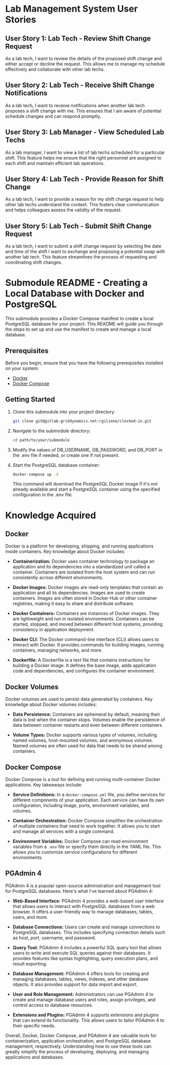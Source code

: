 # Lab Management System User Stories

## User Story 1: Lab Tech - Review Shift Change Request
As a lab tech, I want to review the details of the proposed shift change and either accept or decline the request. This allows me to manage my schedule effectively and collaborate with other lab techs.

## User Story 2: Lab Tech - Receive Shift Change Notifications
As a lab tech, I want to receive notifications when another lab tech proposes a shift change with me. This ensures that I am aware of potential schedule changes and can respond promptly.

## User Story 3: Lab Manager - View Scheduled Lab Techs
As a lab manager, I want to view a list of lab techs scheduled for a particular shift. This feature helps me ensure that the right personnel are assigned to each shift and maintain efficient lab operations.

## User Story 4: Lab Tech - Provide Reason for Shift Change
As a lab tech, I want to provide a reason for my shift change request to help other lab techs understand the context. This fosters clear communication and helps colleagues assess the validity of the request.

## User Story 5: Lab Tech - Submit Shift Change Request
As a lab tech, I want to submit a shift change request by selecting the date and time of the shift I want to exchange and proposing a potential swap with another lab tech. This feature streamlines the process of requesting and coordinating shift changes.


# Submodule README - Creating a Local Database with Docker and PostgreSQL

This submodule provides a Docker Compose manifest to create a local PostgreSQL database for your project. This README will guide you through the steps to set up and use the manifest to create and manage a local database.

## Prerequisites

Before you begin, ensure that you have the following prerequisites installed on your system:

- [Docker](https://www.docker.com/get-started)
- [Docker Compose](https://docs.docker.com/compose/install/)

## Getting Started

1. Clone this submodule into your project directory:

    ```bash
    git clone git@gitlab.griddynamics.net:rgilzene/clocked-in.git
    ```

2. Navigate to the submodule directory:
    
    ```bash
    cd path/to/your/submodule
    ```

3. Modify the values of DB_USERNAME, DB_PASSWORD, and DB_PORT in the .env file if needed, or create one if not present.

4. Start the PostgreSQL database container:

    ```bash
    docker-compose up -d
    ```
   This command will download the PostgreSQL Docker image if it's not already available and start a PostgreSQL container using the specified configuration in the .env file.

# Knowledge Acquired

## Docker

Docker is a platform for developing, shipping, and running applications inside containers. Key knowledge about Docker includes:

- **Containerization:** Docker uses container technology to package an application and its dependencies into a standardized unit called a container. Containers are isolated from the host system and can run consistently across different environments.

- **Docker Images:** Docker images are read-only templates that contain an application and all its dependencies. Images are used to create containers. Images are often stored in Docker Hub or other container registries, making it easy to share and distribute software.

- **Docker Containers:** Containers are instances of Docker images. They are lightweight and run in isolated environments. Containers can be started, stopped, and moved between different host systems, providing consistency in application deployment.

- **Docker CLI:** The Docker command-line interface (CLI) allows users to interact with Docker. It provides commands for building images, running containers, managing networks, and more.

- **Dockerfile:** A Dockerfile is a text file that contains instructions for building a Docker image. It defines the base image, adds application code and dependencies, and configures the container environment.

## Docker Volumes

Docker volumes are used to persist data generated by containers. Key knowledge about Docker volumes includes:

- **Data Persistence:** Containers are ephemeral by default, meaning their data is lost when the container stops. Volumes enable the persistence of data between container restarts and even between different containers.

- **Volume Types:** Docker supports various types of volumes, including named volumes, host-mounted volumes, and anonymous volumes. Named volumes are often used for data that needs to be shared among containers.

## Docker Compose

Docker Compose is a tool for defining and running multi-container Docker applications. Key takeaways include:

- **Service Definitions:** In a `docker-compose.yml` file, you define services for different components of your application. Each service can have its own configuration, including image, ports, environment variables, and volumes.

- **Container Orchestration:** Docker Compose simplifies the orchestration of multiple containers that need to work together. It allows you to start and manage all services with a single command.

- **Environment Variables:** Docker Compose can read environment variables from a `.env` file or specify them directly in the YAML file. This allows you to customize service configurations for different environments.

## PGAdmin 4

PGAdmin 4 is a popular open-source administration and management tool for PostgreSQL databases. Here's what I've learned about PGAdmin 4:

- **Web-Based Interface:** PGAdmin 4 provides a web-based user interface that allows users to interact with PostgreSQL databases from a web browser. It offers a user-friendly way to manage databases, tables, users, and more.

- **Database Connections:** Users can create and manage connections to PostgreSQL databases. This includes specifying connection details such as host, port, username, and password.

- **Query Tool:** PGAdmin 4 includes a powerful SQL query tool that allows users to write and execute SQL queries against their databases. It provides features like syntax highlighting, query execution plans, and result exporting.

- **Database Management:** PGAdmin 4 offers tools for creating and managing databases, tables, views, indexes, and other database objects. It also provides support for data import and export.

- **User and Role Management:** Administrators can use PGAdmin 4 to create and manage database users and roles, assign privileges, and control access to database resources.

- **Extensions and Plugins:** PGAdmin 4 supports extensions and plugins that can extend its functionality. This allows users to tailor PGAdmin 4 to their specific needs.

Overall, Docker, Docker Compose, and PGAdmin 4 are valuable tools for containerization, application orchestration, and PostgreSQL database management, respectively. Understanding how to use these tools can greatly simplify the process of developing, deploying, and managing applications and databases.